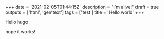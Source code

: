 +++
date = '2021-02-05T01:44:15Z'
description = "I'm alive!"
draft = true
outputs = ['html', 'gemtext']
tags = ['test']
title = 'Hello world'
+++

Hello hugo

hope it works!
